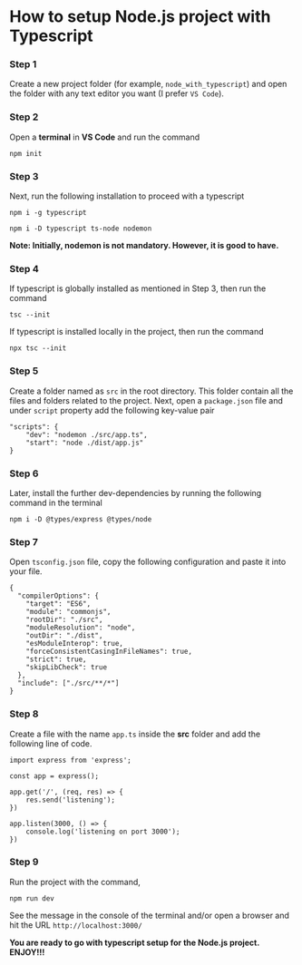 # How to setup Node.js project with Typescript

### Step 1
Create a new project folder (for example, `node_with_typescript`) and open the folder with any text editor you want (I prefer `VS Code`).

### Step 2
Open a **terminal** in **VS Code** and run the command

```
npm init
```
### Step 3
Next, run the following installation to proceed with a typescript

```
npm i -g typescript

npm i -D typescript ts-node nodemon
```
**Note: Initially, nodemon is not mandatory. However, it is good to have.**

### Step 4
If typescript is globally installed as mentioned in Step 3, then run the command
```
tsc --init
```
If typescript is installed locally in the project, then run the command
```
npx tsc --init
```

### Step 5
Create a folder named as `src` in the root directory. This folder contain all the files and folders related to the project. 
Next, open a `package.json` file and under `script` property add the following key-value pair
```
"scripts": {
    "dev": "nodemon ./src/app.ts",
    "start": "node ./dist/app.js"
}
```

### Step 6
Later, install the further dev-dependencies by running the following command in the terminal
```
npm i -D @types/express @types/node
```

### Step 7
Open `tsconfig.json` file, copy the following configuration and paste it into your file.

```
{
  "compilerOptions": {
    "target": "ES6",                              
    "module": "commonjs",                         
    "rootDir": "./src",                           
    "moduleResolution": "node",                   
    "outDir": "./dist",                           
    "esModuleInterop": true,                      
    "forceConsistentCasingInFileNames": true,     
    "strict": true,                               
    "skipLibCheck": true                          
  },
  "include": ["./src/**/*"]
}
```

### Step 8
Create a file with the name `app.ts` inside the **src** folder and add the following line of code.
```
import express from 'express';

const app = express();

app.get('/', (req, res) => { 
    res.send('listening');
})

app.listen(3000, () => {
    console.log('listening on port 3000');
})
```

### Step 9
Run the project with the command, 
```
npm run dev
```
See the message in the console of the terminal and/or open a browser and hit the URL `http://localhost:3000/`

**You are ready to go with typescript setup for the Node.js project. ENJOY!!!**
